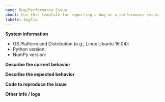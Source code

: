 ```yaml
---
name: Bug/Performance Issue
about: Use this template for reporting a bug or a performance issue.
labels: bugfix
---
```


**System information**
- OS Platform and Distribution (e.g., Linux Ubuntu 16.04):
- Python version:
- NumPy version:

**Describe the current behavior**

**Describe the expected behavior**

**Code to reproduce the issue**    
<!-- Provide a reproducible test case that is the bare minimum necessary to generate the problem. -->

**Other info / logs**    
<!-- Include any logs or source code that would be helpful to diagnose the problem. 
If including tracebacks, please include the full traceback. Large logs and files should be attached. -->
